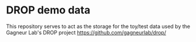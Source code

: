 # DROP demo data

This repository serves to act as the storage for the toy/test data used by the Gagneur Lab's DROP project
https://github.com/gagneurlab/drop/

